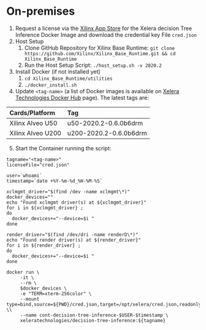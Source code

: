 # On-premises


1. Request a license via the [Xilinx App Store](https://appstore.xilinx.com/products/acceleration-solutions/xelera_decision_tree_inference.html%3Fpage_type%3D1&product_id%3D195324) for the Xelera decision Tree Inference Docker Image and download the credential key File `cred.json`
2. Host Setup
    1. Clone GitHub Repository for Xilinx Base Runtime: `git clone https://github.com/Xilinx/Xilinx_Base_Runtime.git && cd Xilinx_Base_Runtime`
    2. Run the Host Setup Script: `./host_setup.sh -v 2020.2`
3. Install Docker (if not installed yet)
    1. `cd Xilinx_Base_Runtime/utilities`
    2. `./docker_install.sh`
4. Update `<tag-name>` (a list of Docker images is available on [Xelera Technologies Docker Hub](https://hub.docker.com/r/xeleratechnologies/decision-tree-inference) page). The latest tags are:

|            Cards/Platform            |     Tag        |
| :------------------------- |:------------------------- |
|   Xilinx Alveo U50| u50-2020.2-0.6.0b6drm | 
|   Xilinx Alveo U200| u200-2020.2-0.6.0b6drm | 

5. Start the Container running the script:

```
tagname="<tag-name>"
licenseFile="cred.json"

user=`whoami`
timestamp=`date +%Y-%m-%d_%H-%M-%S`

xclmgmt_driver="$(find /dev -name xclmgmt\*)"
docker_devices=""
echo "Found xclmgmt driver(s) at ${xclmgmt_driver}"
for i in ${xclmgmt_driver} ;
do
  docker_devices+="--device=$i "
done

render_driver="$(find /dev/dri -name renderD\*)"
echo "Found render driver(s) at ${render_driver}"
for i in ${render_driver} ;
do
  docker_devices+="--device=$i "
done

docker run \
     -it \
     --rm \
     $docker_devices \
     -e "TERM=xterm-256color" \
     --mount type=bind,source=${PWD}/cred.json,target=/opt/xelera/cred.json,readonly \\
     --name cont-decision-tree-inference-$USER-$timestamp \
     xeleratechnologies/decision-tree-inference:${tagname}
```
